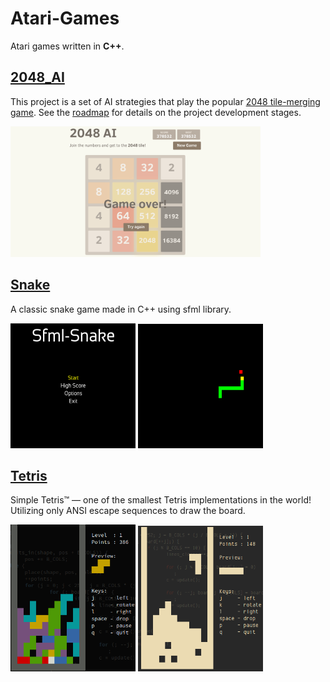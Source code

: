 # Atari-Games

Atari games written in **C++**.

## [2048_AI](./2048_AI/)

This project is a set of AI strategies that play the popular [2048 tile-merging game](https://github.com/gabrielecirulli/2048).
See the [roadmap](/roadmap.md) for details on the project development stages.

<img src="./2048_AI/images/expectimax/monotonicity-padded.png" width="400" alt="2048 preview">

## [Snake](./Snake/)

A classic snake game made in C++ using sfml library.

<img src="./Snake/Screenshots/5.png" width="200" alt="snake preview"> <img src="./Snake/Screenshots/2.png" width="200" alt="snake preview">

## [Tetris](./Tetris/)

Simple Tetris™ — one of the smallest Tetris implementations in the world!
Utilizing only ANSI escape sequences to draw the board.

<img src="./Tetris/simple-tetris-color.png" width="200" alt="tetris preview"> <img src="./Tetris/simple-tetris.png" width="200" alt="tetris preview">